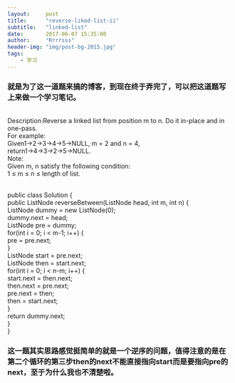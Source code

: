 ```yaml
---
layout:     post
title:      "reverse-liked-list-ii"
subtitle:   "linked-list"
date:       2017-06-07 15:35:00
author:     "Rrrrsss"
header-img: "img/post-bg-2015.jpg"
tags:
    - 学习
---
```


### 就是为了这一道题来搞的博客，到现在终于弄完了，可以把这道题写上来做一个学习笔记。

</br>Description:Reverse a linked list from position m to n. Do it in-place and in one-pass.
</br>For example:
</br>Given1->2->3->4->5->NULL, m = 2 and n = 4,
</br>return1->4->3->2->5->NULL.
</br>Note:
</br>Given m, n satisfy the following condition:
</br>1 ≤ m ≤ n ≤ length of list.

</br>public class Solution {
</br>    public ListNode reverseBetween(ListNode head, int m, int n) {
</br>        ListNode dummy = new ListNode(0);
</br>        dummy.next = head;
</br>        ListNode pre = dummy;
</br>        for(int i = 0; i < m-1; i++) {
</br>            pre = pre.next;
</br>        }
</br>        ListNode start = pre.next;
</br>        ListNode then = start.next;
</br>        for(int i = 0; i < n-m; i++) {
</br>            start.next = then.next;
</br>            then.next = pre.next;
</br>            pre.next = then;
</br>            then = start.next;
</br>        }
</br>        return dummy.next;
</br>    }
</br>}

### 这一题其实思路感觉挺简单的就是一个逆序的问题，值得注意的是在第二个循环的第三步then的next不能直接指向start而是要指向pre的next，至于为什么我也不清楚啦。
